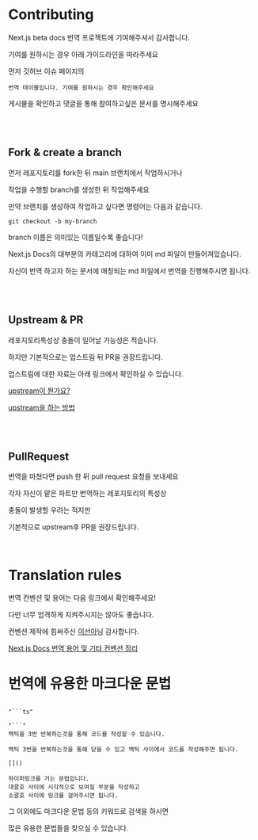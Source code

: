 # Contributing

Next.js beta docs 번역 프로젝트에 기여해주셔서 감사합니다.

기여를 원하시는 경우 아래 가이드라인을 따라주세요

먼저 깃허브 이슈 페이지의 

`번역 테이블입니다. 기여를 원하시는 경우 확인해주세요`

게시물을 확인하고 댓글을 통해 참여하고싶은 문서를 명시해주세요


<br>
<br>

## Fork & create a branch

먼저 레포지토리를 fork한 뒤 main 브랜치에서 작업하시거나

작업을 수행할 branch를 생성한 뒤 작업해주세요

만약 브랜치를 생성하여 작업하고 싶다면 명령어는 다음과 같습니다.

```
git checkout -b my-branch
```


branch 이름은 의미있는 이름일수록 좋습니다!

Next.js Docs의 대부분의 카테고리에 대하여 이미 md 파일이 만들어져있습니다.

자신이 번역 하고자 하는 문서에 매칭되는 md 파일에서 번역을 진행해주시면 됩니다.


<br>
<br>


## Upstream & PR

레포지토리특성상 충돌이 일어날 가능성은 적습니다.

하지만 기본적으로는 업스트림 뒤 PR을 권장드립니다.

업스트림에 대한 자료는 아래 링크에서 확인하실 수 있습니다.

[upstream이 뭔가요?](https://pers0n4.io/github-remote-repository-and-upstream/)

[upstream을 하는 방법](https://coding-groot.tistory.com/80)


<br>
<br>


## PullRequest

번역을 마쳤다면 push 한 뒤 pull request 요청을 보내세요

각자 자신이 맡은 파트만 번역하는 레포지토리의 특성상

충돌이 발생할 우려는 적지만

기본적으로 upstream후 PR을 권장드립니다.


<br>

# Translation rules


번역 컨벤션 및 용어는 다음 링크에서 확인해주세요!

다만 너무 엄격하게 지켜주시지는 않아도 좋습니다.


컨벤션 제작에 힘써주신 [이선아](https://github.com/Doyu-Lee)님 감사합니다.

[Next.js Docs 번역 용어 및 기타 컨벤션 정리](https://docs.google.com/spreadsheets/d/1_ZozdC6EU0cd2BJ5UdT6hboaRQzdq1IQ8Gr9FA28MrU/edit?usp=sharing)



# 번역에 유용한 마크다운 문법

```

"```ts"

"```"
백틱을 3번 반복하는것을 통해 코드를 작성할 수 있습니다.

백틱 3번을 반복하는것을 통해 닫을 수 있고 백틱 사이에서 코드를 작성해주면 됩니다.

[]()

하이퍼링크를 거는 문법입니다.
대괄호 사이에 시각적으로 보여질 부분을 작성하고
소괄호 사이에 링크를 걸어주시면 됩니다.

```

그 이외에도 마크다운 문법 등의 키워드로 검색을 하시면

많은 유용한 문법들을 찾으실 수 있습니다.